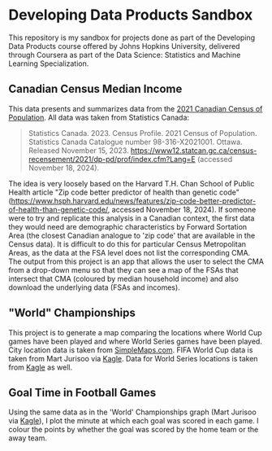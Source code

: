 # Developing Data Products Sandbox

This repository is my sandbox for projects done as part of the Developing Data Products course offered by Johns Hopkins University, delivered through Coursera as part of the Data Science: Statistics and Machine Learning Specialization.

## Canadian Census Median Income

This data presents and summarizes data from the [2021 Canadian Census of Population](https://www12.statcan.gc.ca/census-recensement/index-eng.cfm). All data was taken from Statistics Canada:

> Statistics Canada. 2023. Census Profile. 2021 Census of Population. Statistics Canada Catalogue number 98-316-X2021001. Ottawa. Released November 15, 2023. https://www12.statcan.gc.ca/census-recensement/2021/dp-pd/prof/index.cfm?Lang=E (accessed November 18, 2024).

The idea is very loosely based on the Harvard T.H. Chan School of Public Health article "Zip code better predictor of health than genetic code" (https://www.hsph.harvard.edu/news/features/zip-code-better-predictor-of-health-than-genetic-code/, accessed November 18, 2024). If someone were to try and replicate this analysis in a Canadian context, the first data they would need are demographic characteristics by Forward Sortation Area (the closest Canadian analogue to 'zip code' that are available in the Census data). It is difficult to do this for particular Census Metropolitan Areas, as the data at the FSA level does not list the corresponding CMA. The output from this project is an app that allows the user to select the CMA from a drop-down menu so that they can see a map of the FSAs that intersect that CMA (coloured by median household income) and also download the underlying data (FSAs and incomes).

## "World" Championships

This project is to generate a map comparing the locations where World Cup games have been played and where World Series games have been played. City location data is taken from [SimpleMaps.com](https://simplemaps.com/data/world-cities). FIFA World Cup data is taken from Mart Jurisoo via [Kagle](https://www.kaggle.com/datasets/martj42/international-football-results-from-1872-to-2017). Data for World Series locations is taken from [Kagle](https://www.kaggle.com/datasets/thedevastator/world-series-winners-and-losers/data) as well.

## Goal Time in Football Games

Using the same data as in the 'World' Championships graph (Mart Jurisoo via [Kagle](https://www.kaggle.com/datasets/martj42/international-football-results-from-1872-to-2017)), I plot the minute at which each goal was scored in each game. I colour the points by whether the goal was scored by the home team or the away team.